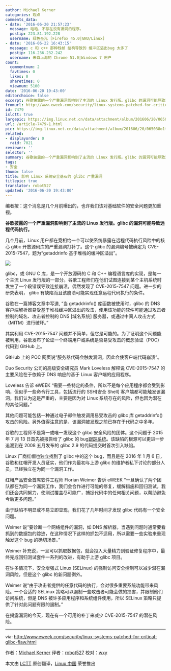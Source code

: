 ```yaml
---
author: Michael Kerner
categories: 观点
comments_data:
- date: '2016-06-20 21:57:23'
  message: 哈哈，不存在没有漏洞的程序。
  postip: 223.81.192.228
  username: 绿色圣光 [Firefox 45.0|GNU/Linux]
- date: '2016-06-22 16:43:15'
  message: c 和 c++ 那种栈帧 结构导致的 缓冲区溢出bug 太多了
  postip: 116.236.232.242
  username: 来自上海的 Chrome 51.0|Windows 7 用户
count:
  commentnum: 2
  favtimes: 0
  likes: 0
  sharetimes: 0
  viewnum: 5100
date: '2016-06-20 19:43:00'
editorchoice: false
excerpt: 谷歌披露的一个严重漏洞影响到了主流的 Linux 发行版。glibc 的漏洞可能导致远程代码执行。
fromurl: http://www.eweek.com/security/linux-systems-patched-for-critical-glibc-flaw.html
id: 7479
islctt: true
largepic: https://img.linux.net.cn/data/attachment/album/201606/20/065038o1tgtluimk4itimi.jpg
url: /article-7479-1.html
pic: https://img.linux.net.cn/data/attachment/album/201606/20/065038o1tgtluimk4itimi.jpg.thumb.jpg
related:
- displayorder: 0
  raid: 7021
reviewer: ''
selector: ''
summary: 谷歌披露的一个严重漏洞影响到了主流的 Linux 发行版。glibc 的漏洞可能导致远程代码执行。
tags:
- 安全
thumb: false
title: 影响 Linux 系统安全基石的 glibc 严重漏洞
titlepic: true
translator: robot527
updated: '2016-06-20 19:43:00'
---
```


编者按：这个消息是几个月前曝出的，也许我们该对基础软件的安全问题更加重视。


**谷歌披露的一个严重漏洞影响到了主流的 Linux 发行版。glibc 的漏洞可能导致远程代码执行。**


几个月前，Linux 用户都在竞相给一个可以使系统暴露在远程代码执行风险中的核心 glibc 开放源码库的严重漏洞打补丁。这个 glibc 的漏洞编号被确定为 CVE-2015-7547，题为“getaddrinfo 基于堆栈的缓冲区溢出”。


![](https://img.linux.net.cn/data/attachment/album/201606/20/065038o1tgtluimk4itimi.jpg)


glibc，或 GNU C 库，是一个开放源码的 C 和 C++ 编程语言库的实现，是每一个主流 Linux 发行版的一部分。谷歌工程师们在他们试图连接到某个主机系统时发生了一个段错误导致连接崩溃，偶然发现了 CVE-2015-7547 问题。进一步的研究表明， glibc 有缺陷而且该崩溃可能实现任意远程代码执行的条件。


谷歌在一篇博客文章中写道, “当 getaddrinfo() 库函数被使用时，glibc 的 DNS 客户端解析器易受基于堆栈缓冲区溢出的攻击，使用该功能的软件可能通过攻击者控制的域名、攻击者控制的 DNS [域名系统] 服务器，或通过中间人攻击方式（MITM）进行破坏。”


其实利用 CVE-2015-7547 问题并不简单，但它是可能的。为了证明这个问题能被利用，谷歌发布了论证一个终端用户或系统是否易受攻击的概念验证（POC）代码到 GitHub 上。


GitHub 上的 POC 网页说“服务器代码会触发漏洞，因此会使客户端代码崩溃”。


Duo Security 公司的高级安全研究员 Mark Loveless 解释说 CVE-2015-7547 的主要风险在于依赖于 DNS 响应的基于 Linux 客户端的应用程序。


Loveless 告诉 eWEEK “需要一些特定的条件，所以不是每个应用程序都会受到影响，但似乎一些命令行工具，包括流行的 SSH[安全 Shell] 客户端都可能触发该漏洞，我们认为这是严重的，主要是因为对 Linux 系统存在的风险，但也因为潜在的其他问题。”


其他问题可能包括一种通过电子邮件触发调用易受攻击的 glibc 库 getaddrinfo() 攻击的风险。另外值得注意的是，该漏洞被发现之前已存在于代码之中多年。


谷歌的工程师不是第一或唯一发现这个 glibc 安全风险的团体。这个问题于 2015 年 7 月 13 日首先被报告给了 glibc 的 bug[跟踪系统](https://sourceware.org/bugzilla/show_bug.cgi?id=1866)。该缺陷的根源可以更进一步追溯到在 2008 五月发布的 glibc 2.9 的代码提交时首次引入缺陷。


Linux 厂商红帽也独立找到了 glibc 中的这个 bug，而且是在 2016 年 1 月 6 日，谷歌和红帽开发人员证实，他们作为最初与上游 glibc 的维护者私下讨论的部分人员，已经独立在为同一个漏洞工作。


红帽产品安全首席软件工程师 Florian Weimer 告诉 eWEEK “一旦确认了两个团队都在为同一个漏洞工作，我们会合作进行可能的修复，缓解措施和回归测试，我们还会共同努力，使测试覆盖尽可能广，捕捉代码中的任何相关问题，以帮助避免今后更多问题。”


由于缺陷不明显或不易立即显现，我们花了几年时间才发现 glibc 代码有一个安全问题。


Weimer 说“要诊断一个网络组件的漏洞，如 DNS 解析器，当遇到问题时通常要看抓到的数据包的踪迹，在这种情况下这样的抓包不适用，所以需要一些实验来重现触发这个 bug 的确切场景。”


Weimer 补充说，一旦可以抓取数据包，就会投入大量精力到验证修复程序中，最终完成回归测试套件一系列的改进，有助于上游 glibc 项目。


在许多情况下，安全增强式 Linux (SELinux) 的强制访问安全控制可以减少潜在漏洞风险，但是这个 glibc 的新问题例外。


Weimer 说“由于攻击者提供的任意代码的执行，会对很多重要系统功能带来风险。一个合适的 SELinux 策略可以遏制一些攻击者可能会做的损害，并限制他们访问系统，但是 DNS 被许多应用程序和系统组件使用，所以 SELinux 策略只提供了针对此问题有限的遏制。”


在揭露漏洞的今天，现在有一个可用的补丁来减少 CVE-2015-7547 的潜在风险。




---


via: <http://www.eweek.com/security/linux-systems-patched-for-critical-glibc-flaw.html>


作者：[Michael Kerner](https://twitter.com/TechJournalist) 译者：[robot527](https://github.com/robot527) 校对：[wxy](https://github.com/wxy)


本文由 [LCTT](https://github.com/LCTT/TranslateProject) 原创翻译，[Linux 中国](https://linux.cn/) 荣誉推出